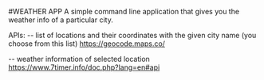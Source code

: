 #WEATHER APP
A simple command line application that gives you the weather info of a particular city.

APIs:
-- list of locations and their coordinates with the given city name (you choose from this list)
https://geocode.maps.co/

-- weather information of selected location
https://www.7timer.info/doc.php?lang=en#api
